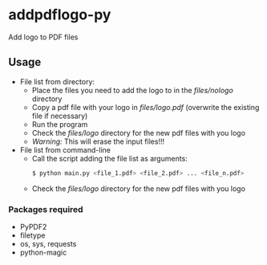 # addpdflogo-py
Add logo to PDF files


## Usage
 - File list from directory:
   - Place the files you need to add the logo to in the *files/nologo* directory
   - Copy a pdf file with your logo in *files/logo.pdf* (overwrite the existing file if necessary)
   - Run the program
   - Check the *files/logo* directory for the new pdf files with you logo
   - _Warning:_ This will erase the input files!!!
 - File list from command-line
   - Call the script adding the file list as arguments:
     ```bash
     $ python main.py <file_1.pdf> <file_2.pdf> ... <file_n.pdf>
     ```
   - Check the *files/logo* directory for the new pdf files with you logo

### Packages required
 - PyPDF2
 - filetype
 - os, sys, requests
 - python-magic